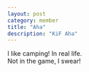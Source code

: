 ```yaml
---
layout: post
category: member
title: "Aha"
description: "KiF Aha"
---
```


I like camping! In real life.<br>
Not in the game, I swear!
